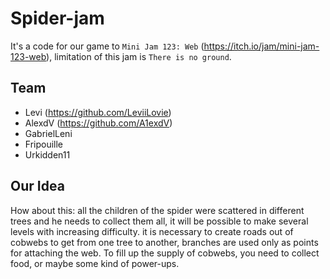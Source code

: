 # Spider-jam
It's a code for our game to `Mini Jam 123: Web` (https://itch.io/jam/mini-jam-123-web), limitation of this jam is `There is no ground`.

## Team
- Levi (https://github.com/LeviiLovie)
- AlexdV (https://github.com/A1exdV)
- GabrielLeni
- Fripouille
- Urkidden11

## Our Idea
  How about this: all the children of the spider were scattered in different trees and he needs to collect them all, it will be possible to make several levels with increasing difficulty. it is necessary to create roads out of cobwebs to get from one tree to another, branches are used only as points for attaching the web. To fill up the supply of cobwebs, you need to collect food, or maybe some kind of power-ups.
